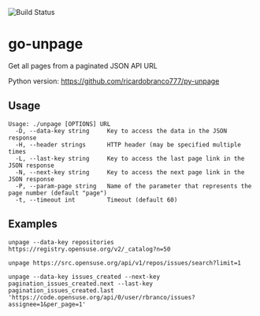 ![Build Status](https://github.com/ricardobranco777/unpage/actions/workflows/ci.yml/badge.svg)

# go-unpage
Get all pages from a paginated JSON API URL

Python version: https://github.com/ricardobranco777/py-unpage

## Usage

```
Usage: ./unpage [OPTIONS] URL
  -D, --data-key string     Key to access the data in the JSON response
  -H, --header strings      HTTP header (may be specified multiple times
  -L, --last-key string     Key to access the last page link in the JSON response
  -N, --next-key string     Key to access the next page link in the JSON response
  -P, --param-page string   Name of the parameter that represents the page number (default "page")
  -t, --timeout int         Timeout (default 60)
```

## Examples

```
unpage --data-key repositories https://registry.opensuse.org/v2/_catalog?n=50

unpage https://src.opensuse.org/api/v1/repos/issues/search?limit=1

unpage --data-key issues_created --next-key pagination_issues_created.next --last-key pagination_issues_created.last 'https://code.opensuse.org/api/0/user/rbranco/issues?assignee=1&per_page=1'
```
